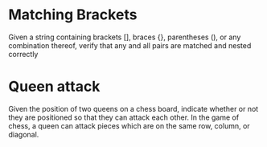 # Matching Brackets
Given a string containing brackets [], braces {}, parentheses (), or any combination thereof, verify that any and all pairs are matched and nested correctly
# Queen attack
Given the position of two queens on a chess board, indicate whether or not they are positioned so that they can attack each other.
In the game of chess, a queen can attack pieces which are on the same row, column, or diagonal.
